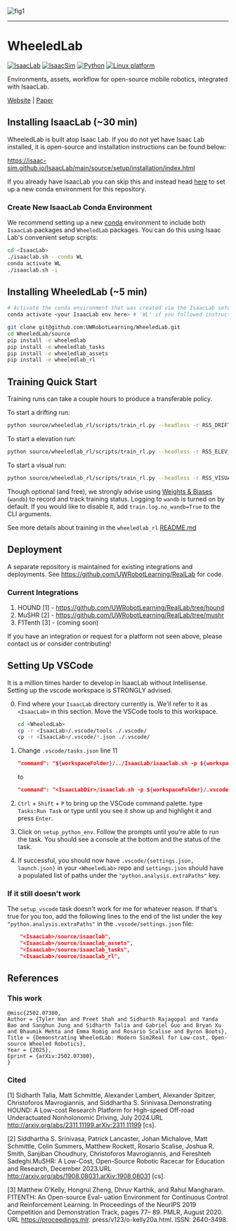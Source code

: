 <img src="docs/media/fig1.png" alt="fig1" />

---

# WheeledLab

[![IsaacLab](https://img.shields.io/badge/IsaacLab-2.0.0-silver.svg)](https://isaac-sim.github.io/IsaacLab/v2.0.0/)
[![IsaacSim](https://img.shields.io/badge/IsaacSim-4.5.0-silver.svg)](https://docs.isaacsim.omniverse.nvidia.com/latest/index.html)
[![Python](https://img.shields.io/badge/python-3.10-blue.svg)](https://docs.python.org/3/whatsnew/3.10.html)
[![Linux platform](https://img.shields.io/badge/platform-linux--64-orange.svg)](https://releases.ubuntu.com/20.04/)

Environments, assets, workflow for open-source mobile robotics, integrated with IsaacLab.

[Website](https://uwrobotlearning.github.io/WheeledLab/) | [Paper](https://arxiv.org/abs/2502.07380)

## Installing IsaacLab (~30 min)

WheeledLab is built atop Isaac Lab. If you do not yet have Isaac Lab installed, it is open-source and installation instructions can be found below: 

https://isaac-sim.github.io/IsaacLab/main/source/setup/installation/index.html

If you already have IsaacLab you can skip this and instead head [here](#create-new-isaaclab-conda-environment) to set up a new conda environment for this repository.


### Create New IsaacLab Conda Environment

We recommend setting up a new [conda](https://docs.conda.io/projects/conda/en/stable/user-guide/install/index.html) environment to include both `IsaacLab` packages and `WheeledLab` packages. You can do this using Isaac Lab's convenient setup scripts:

```bash
cd <IsaacLab>
./isaaclab.sh --conda WL
conda activate WL
./isaaclab.sh -i
```

## Installing WheeledLab (~5  min)

```bash
# Activate the conda environment that was created via the IsaacLab setup.
conda activate <your IsaacLab env here> # 'WL' if you followed instructions above

git clone git@github.com:UWRobotLearning/WheeledLab.git
cd WheeledLab/source
pip install -e wheeledlab
pip install -e wheeledlab_tasks
pip install -e wheeledlab_assets
pip install -e wheeledlab_rl
```

## Training Quick Start

Training runs can take a couple hours to produce a transferable policy. 

To start a drifting run:

```bash
python source/wheeledlab_rl/scripts/train_rl.py --headless -r RSS_DRIFT_CONFIG 
```

To start a elevation run:

```bash
python source/wheeledlab_rl/scripts/train_rl.py --headless -r RSS_ELEV_CONFIG 
```

To start a visual run:

```bash
python source/wheeledlab_rl/scripts/train_rl.py --headless -r RSS_VISUAL_CONFIG 
```

Though optional (and free), we strongly advise using [Weights & Biases](https://wandb.ai/site/) (`wandb`) to record and track training status. Logging to `wandb` is turned on by default. If you would like to disable it, add `train.log.no_wandb=True` to the CLI arguments.

See more details about training in the `wheeledlab_rl` [README.md](source/wheeledlab_rl/docs/README.md)

## Deployment

A separate repository is maintained for existing integrations and deployments. See https://github.com/UWRobotLearning/RealLab for code. 


### Current Integrations

1. HOUND [1] - https://github.com/UWRobotLearning/RealLab/tree/hound
2. MuSHR [2] - https://github.com/UWRobotLearning/RealLab/tree/mushr
3. F1Tenth [3] - (coming soon)

If you have an integration or request for a platform not seen above, please contact us or consider contributing!

## Setting Up VSCode

It is a million times harder to develop in IsaacLab without Intellisense. Setting up the vscode workspace is
STRONGLY advised.

0. Find where your `IsaacLab` directory currently is. We'll refer to it as `<IsaacLab>` in this section. Move the VSCode tools to this workspace.

    ```bash
    cd <WheeledLab>
    cp -r <IsaacLab>/.vscode/tools ./.vscode/
    cp -r <IsaacLab>/.vscode/*.json ./.vscode/
    ```

1. Change `.vscode/tasks.json` line 11

    ```json
    "command": "${workspaceFolder}/../IsaacLab/isaaclab.sh -p ${workspaceFolder}/.vscode/tools/setup_vscode.py"
    ```

    to

    ```json
    "command": "<IsaacLabDir>/isaaclab.sh -p ${workspaceFolder}/.vscode/tools/setup_vscode.py"
    ```

2. `Ctrl` + `Shift` + `P` to bring up the VSCode command palette. type `Tasks:Run Task` or type until you see it show up and highlight it and press `Enter`.
3. Click on `setup_python_env`. Follow the prompts until you're able to run the task. You should see a console at the bottom and the status of the task.
4. If successful, you should now have `.vscode/{settings.json, launch.json}` in your `<WheeledLab>` repo and `settings.json` should have a populated list of paths under the `"python.analysis.extraPaths"` key.

### If it still doesn't work

The `setup_vscode` task doesn't work for me for whatever reason. If that's true for you too, add the following lines to the end of the list under the key `"python.analysis.extraPaths"` in the `.vscode/settings.json` file:

```json
    "<IsaacLab>/source/isaaclab",
    "<IsaacLab>/source/isaaclab_assets",
    "<IsaacLab>/source/isaaclab_tasks",
    "<IsaacLab>/source/isaaclab_rl",
```

## References

### This work

```
@misc{2502.07380,
Author = {Tyler Han and Preet Shah and Sidharth Rajagopal and Yanda Bao and Sanghun Jung and Sidharth Talia and Gabriel Guo and Bryan Xu and Bhaumik Mehta and Emma Romig and Rosario Scalise and Byron Boots},
Title = {Demonstrating WheeledLab: Modern Sim2Real for Low-cost, Open-source Wheeled Robotics},
Year = {2025},
Eprint = {arXiv:2502.07380},
}
```

### Cited

[1] Sidharth Talia, Matt Schmittle, Alexander Lambert, Alexander Spitzer, Christoforos Mavrogiannis, and Siddhartha S. Srinivasa.Demonstrating HOUND: A Low-cost Research Platform for High-speed Off-road Underactuated Nonholonomic Driving, July 2024.URL http://arxiv.org/abs/2311.11199.arXiv:2311.11199 [cs].

[2] Siddhartha S. Srinivasa, Patrick Lancaster, Johan Michalove, Matt Schmittle, Colin Summers, Matthew Rockett, Rosario Scalise, Joshua R. Smith, Sanjiban Choudhury, Christoforos Mavrogiannis, and Fereshteh Sadeghi.MuSHR: A Low-Cost, Open-Source Robotic Racecar for Education and Research, December 2023.URL http://arxiv.org/abs/1908.08031.arXiv:1908.08031 [cs].

[3] Matthew O’Kelly, Hongrui Zheng, Dhruv Karthik, and Rahul Mangharam. F1TENTH: An Open-source Eval- uation Environment for Continuous Control and Reinforcement Learning. In Proceedings of the NeurIPS 2019 Competition and Demonstration Track, pages 77– 89. PMLR, August 2020. URL https://proceedings.mlr. press/v123/o-kelly20a.html. ISSN: 2640-3498.